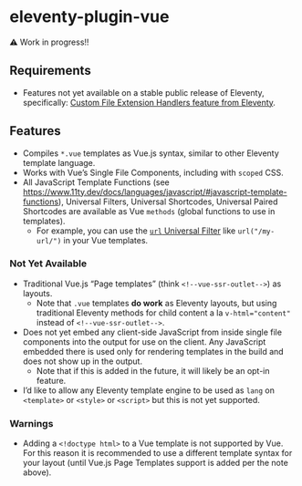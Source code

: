# eleventy-plugin-vue

⚠️ Work in progress!!

## Requirements

* Features not yet available on a stable public release of Eleventy, specifically: [Custom File Extension Handlers feature from Eleventy](https://github.com/11ty/eleventy/issues/117).

## Features

* Compiles `*.vue` templates as Vue.js syntax, similar to other Eleventy template language.
* Works with Vue’s Single File Components, including with `scoped` CSS.
* All JavaScript Template Functions (see https://www.11ty.dev/docs/languages/javascript/#javascript-template-functions), Universal Filters, Universal Shortcodes, Universal Paired Shortcodes are available as Vue `methods` (global functions to use in templates). 
	* For example, you can  use the [`url` Universal Filter](https://www.11ty.dev/docs/filters/url/) like `url("/my-url/")` in your Vue templates.

### Not Yet Available

* Traditional Vue.js “Page templates” (think `<!--vue-ssr-outlet-->`) as layouts.
	* Note that `.vue` templates **do work** as Eleventy layouts, but using traditional Eleventy methods for child content a la `v-html="content"` instead of `<!--vue-ssr-outlet-->`.
* Does not yet embed any client-side JavaScript from inside single file components into the output for use on the client. Any JavaScript embedded there is used only for rendering templates in the build and does not show up in the output.
	* Note that if this is added in the future, it will likely be an opt-in feature.
* I’d like to allow any Eleventy template engine to be used as `lang` on `<template>` or `<style>` or `<script>` but this is not yet supported.

### Warnings

* Adding a `<!doctype html>` to a Vue template is not supported by Vue. For this reason it is recommended to use a different template syntax for your layout (until Vue.js Page Templates support is added per the note above).